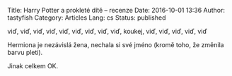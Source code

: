 Title: Harry Potter a prokleté dítě – recenze
Date: 2016-10-01 13:36
Author: tastyfish
Category: Articles
Lang: cs
Status: published

viď, viď, viď, viď, viď, viď, viď, viď, viď, koukej, viď, viď,
viď, viď, viď

Hermiona je nezávislá žena, nechala si své jméno (kromě toho, že změnila
barvu pleti).

Jinak celkem OK.